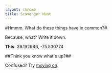 ```yaml
---
layout: chrome
title: Scavenger Hunt
---
```

#Hmmm. What do these things have in common?#

Because, what? Write it down.

**This:** 39.192946, -75.530774

##Think you know what's up?##

Confused? Try [moving on](05.html "moving on").
